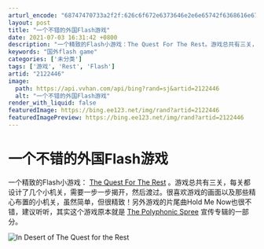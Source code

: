 ```yaml
---
arturl_encode: "68747470733a2f2f:626c6f672e6373646e2e6e65742f6368616e67656d7973656c:662f61727469636c652f64657461696c732f32313232343436"
layout: post
title: "一个不错的外国Flash游戏"
date: 2021-07-03 16:31:42 +0800
description: "一个精致的Flash小游戏：The Quest For The Rest。游戏总共有三关，每关都设计"
keywords: "国外flash game"
categories: ['未分类']
tags: ['游戏', 'Rest', 'Flash']
artid: "2122446"
image:
  path: https://api.vvhan.com/api/bing?rand=sj&artid=2122446
  alt: "一个不错的外国Flash游戏"
render_with_liquid: false
featuredImage: https://bing.ee123.net/img/rand?artid=2122446
featuredImagePreview: https://bing.ee123.net/img/rand?artid=2122446
---
```


# 一个不错的外国Flash游戏

一个精致的Flash小游戏：
[The Quest For The Rest](http://www.questfortherest.com/)
。游戏总共有三关，每关都设计了几个小机关，需要一步一步揭开，然后渡过。很喜欢游戏的画面以及那些精心布置的小机关，虽然简单，但很精致！另外游戏的片尾曲Hold Me Now也很不错，建议听听，其实这个游戏原本就是
[The Polyphonic Spree](http://www.thepolyphonicspree.com/)
宣传专辑的一部分。

![In Desert of The Quest for the Rest](http://68.142.213.135/170/441697114_32095cc2f0.jpg "In Desert of The Quest for the Rest")